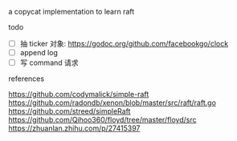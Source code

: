 a copycat implementation to learn raft

todo

- [ ] 抽 ticker 对象: https://godoc.org/github.com/facebookgo/clock
- [ ] append log
- [ ] 写 command 请求

references

https://github.com/codymalick/simple-raft
https://github.com/radondb/xenon/blob/master/src/raft/raft.go
https://github.com/streed/simpleRaft
https://github.com/Qihoo360/floyd/tree/master/floyd/src
https://zhuanlan.zhihu.com/p/27415397
